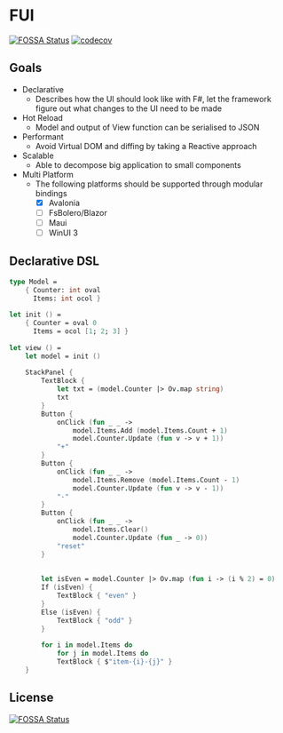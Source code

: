 # FUI
[![FOSSA Status](https://app.fossa.com/api/projects/git%2Bgithub.com%2Fuxsoft%2FFUI.svg?type=shield)](https://app.fossa.com/projects/git%2Bgithub.com%2Fuxsoft%2FFUI?ref=badge_shield)
[![codecov](https://codecov.io/gh/uxsoft/FUI/branch/master/graph/badge.svg?token=ZHM5GSQ1T7)](https://codecov.io/gh/uxsoft/FUI)


## Goals
- Declarative
    - Describes how the UI should look like with F#, let the framework figure out what changes to the UI need to be made 
- Hot Reload
    - Model and output of View function can be serialised to JSON
- Performant
    - Avoid Virtual DOM and diffing by taking a Reactive approach
- Scalable
    -  Able to decompose big application to small components
- Multi Platform
    - The following platforms should be supported through modular bindings
        - [x] Avalonia
        - [ ] FsBolero/Blazor
        - [ ] Maui
        - [ ] WinUI 3

## Declarative DSL 

```fsharp
type Model =
    { Counter: int oval
      Items: int ocol }
    
let init () =
    { Counter = oval 0
      Items = ocol [1; 2; 3] }
    
let view () =
    let model = init ()
    
    StackPanel {
        TextBlock {
            let txt = (model.Counter |> Ov.map string)
            txt
        }
        Button {
            onClick (fun _ _ ->
                model.Items.Add (model.Items.Count + 1)
                model.Counter.Update (fun v -> v + 1))
            "+"
        }
        Button {
            onClick (fun _ _ ->
                model.Items.Remove (model.Items.Count - 1)
                model.Counter.Update (fun v -> v - 1)) 
            "-"
        }
        Button {
            onClick (fun _ _ ->
                model.Items.Clear()
                model.Counter.Update (fun _ -> 0)) 
            "reset"
        }
        
        
        let isEven = model.Counter |> Ov.map (fun i -> (i % 2) = 0)
        If (isEven) {
            TextBlock { "even" }
        }
        Else (isEven) {
            TextBlock { "odd" }
        }
        
        for i in model.Items do
            for j in model.Items do
            TextBlock { $"item-{i}-{j}" }
    }    
```

## License
[![FOSSA Status](https://app.fossa.com/api/projects/git%2Bgithub.com%2Fuxsoft%2FFUI.svg?type=large)](https://app.fossa.com/projects/git%2Bgithub.com%2Fuxsoft%2FFUI?ref=badge_large)
